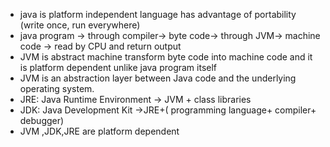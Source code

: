 - java is platform independent language has advantage of portability (write once, run everywhere)
- java program -> through compiler-> byte code-> through JVM-> machine code -> read by CPU and return output
- JVM is abstract machine transform byte code into machine code and it is platform dependent unlike java program itself
- JVM is an abstraction layer between Java code and the underlying operating system.
- JRE: Java Runtime Environment -> JVM + class libraries
- JDK: Java Development Kit ->JRE+( programming language+ compiler+ debugger)
- JVM ,JDK,JRE are platform dependent